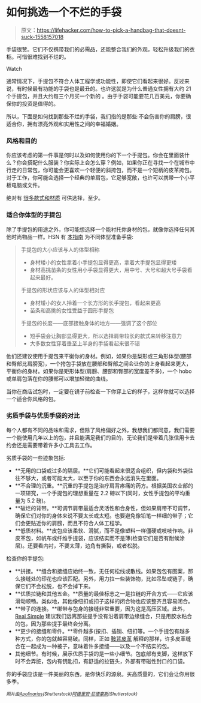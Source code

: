 # 如何挑选一个不烂的手袋

> 原文：<https://lifehacker.com/how-to-pick-a-handbag-that-doesnt-suck-1558157018>

手袋很赞。它们不仅携带我们的必需品，还能整合我们的外观，轻松升级我们的衣柜。可惜很难找到不烂的。

Watch

通常情况下，手提包不符合人体工程学或功能性，即使它们看起来很好。反过来说，有时候最有功能的手袋也是最丑的。也许这就是为什么普通女性拥有大约 21 个手提包，并且大约每三个月买一个新的 。由于手袋可能要花几百美元，你要确保你的投资是值得的。

所以，下面是如何找到那些不烂的手袋，我们指的是那些:不会伤害你的肩膀，很适合你，拥有漂亮外观和实用性之间的幸福婚姻。

### 风格和目的

你应该考虑的第一件事是何时以及如何使用你的下一个手提包。你会在里面装什么？你会搭配什么服装？你实际上会怎么穿？例如，如果你正在寻找一个在城市中行走的日常包，你可能会更喜欢一个轻便的斜挎包，而不是一个短柄的皮革挎包。对于工作，你可能会选择一个经典的单肩包，它足够宽敞，也许可以携带一个小平板电脑或文件。

绝对有 [很多款式和材质](http://infographics.idlelist.com/2013/05/29/the-ultimate-bag-fashion-vocabulary/) 可供选择，至少。

### 适合你体型的手提包

除了手提包的用途之外，你可能想选择一个能衬托你身材的包，就像你选择任何其他时尚物品一样。HSN 有 [本指南](http://www.hsn.com/article/fit-guide-handbag-guide/1056?nolnav=1) 为不同体型准备手袋:

> 手提包的大小应该与人的体型相称
> 
> *   身材矮小的女性拿着小手提包显得更高，拿着大手提包显得更矮
> *   身材高挑苗条的女性用小手袋显得更大，用中号、大号和超大号手袋看起来最好。
> 
> 手提包的形状应该与人的体型相对应
> 
> *   身材矮小的女人拎着一个长方形的长手提包，看起来更高
> *   苗条和高挑的女性受益于圆形手提包
> 
> 手提包的长度——底部接触身体的地方——强调了这个部位
> 
> *   短手袋会让胸部显得更大，所以选择肩带较长的款式来转移注意力
> *   大多数女性穿着垂至上半身的手袋看起来很不错

他们还建议使用手提包来平衡你的身材。例如，如果你是梨形或三角形体型(腰部和臀部比肩膀宽)，一个挎包手袋放在腰部和臀部之间会让你的上身看起来更大，平衡你的身材。如果你是矩形体型(肩膀、腰部和臀部的宽度差不多)，一个 hobo 或单肩包落在你的腰部可以增加轻微的曲线。

当你在商店试包时，一定要在镜子前检查一下你穿上它的样子，这样你就可以选择一个适合你风格的包。

### 劣质手袋与优质手袋的对比

每个人都有不同的品味和需求，但除了风格偏好之外，我想我们都同意，我们需要一个能使用几年以上的包，并且能满足我们的目的，无论我们是带着几张信用卡去约会还是需要带着许多小工具去工作。

劣质手袋的一些迹象包括:

*   **无用的口袋或过多的隔层。**它们可能看起来很适合组织，但内袋和外袋往往不够大，或者可能太大，以至于你的东西会永远消失在里面。
*   **不合理的沉重。**沉重的手提包是治疗肩背疼痛的药方。根据美国农业部的一项研究，一个手提包的理想重量在 2.2 磅以下(同时，女性手提包的平均重量为 5.2 磅)。
*   **破烂的背带。**可调节肩带最适合灵活性和合身性，但如果肩带不可调节，确保它们对你的身体来说不要太长或太短。也要避免像铅笔一样细的带子；它们会更贴近你的肩膀，而且不符合人体工程学。
*   **低质材料。**皮包应该柔软、滑腻，而不是像塑料一样僵硬或吱吱作响。非皮革包，如帆布或纤维手提袋，应该结实而不是薄(检查它们是否有耐候涂层)。还要看内衬，不要太薄，边角有撕裂，或者松脱。

检查你的手提包:

*   **拼接。**缝合和接缝应始终一致，无任何松线或散线。如果包包有图案，那么接缝处的印花也应该匹配。另外，用力拉一些装饰物，比如吊坠或链子，确保它们不会松脱，也不会掉下来。
*   **优质拉链和其他五金。**质量的最佳标志之一是拉链的开合方式——它应该滑动顺畅。类似地，其他像纽扣或扣子这样的闭合物也应该整齐且容易闭合。
*   **带子的连接。**绑带与包身的接缝非常重要，因为这是高压区域。此外， [Real Simple](http://www.realsimple.com/beauty-fashion/shoes-accessories/handbags/choosing-caring-handbag-10000001532824/) 建议我们远离那些提手没有沿着肩带边缘缝合，只是用胶水粘合的包，因为那些提手最终会分离。
*   **更少的接缝和零件。**零件越多(按扣、插销、纽扣等。一个手提包有越多种方式，你的包就越容易破。同样，正如 [鞍背皮革](http://www.saddlebackleather.com/Quality-Built-to-Last) 解释的那样，许多皮革缝合在一起成为一种被子，意味着许多接缝——以及一个不结实的包。
*   其他细节。有时候，展示优质手袋的是一些小细节。包底部有支脚，这样放下时不会弄脏，包内有钥匙扣，有舒适的拉链头，外部有带磁性封口的口袋。

你的手袋应该是一件美丽的东西，是你快乐的源泉。买高质量的，它们会让你用很多季。

*<small>照片由</small>*[*<small>Apolinarias</small>*](http://www.shutterstock.com/pic.mhtml?id=113829919&src=id)*<small>(Shutterstock)</small>*[*<small>阿德里安·尼德豪斯</small>*](http://www.shutterstock.com/pic.mhtml?id=154497707&src=id)*<small>(Shutterstock)</small>*<small></small>